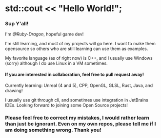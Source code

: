 # std::cout << "Hello World!";

### Sup Y'all!

I'm *@Ruby-Dragon*, hopeful game dev!

I'm still learning, and most of my projects will go here. I want to make them opensource so others who are still learning can use them as examples.

My favorite language (as of right now) is C++, and I usually use Windows (sorry) although I do use Linux in a VM sometimes.

#### If you are interested in collaboration, feel free to pull request away!

Currently learning: Unreal (4 and 5), CPP, OpenGL, GLSL, Rust, Java, and drawing!

I usually use git through cli, and sometimes use integration in JetBrains IDEs. Looking forward to joining some Open Source projects!

### Please feel free to correct my mistakes, I would rather learn than just be ignorant. Even on my own repos, please tell me if I am doing something wrong. Thank you!
